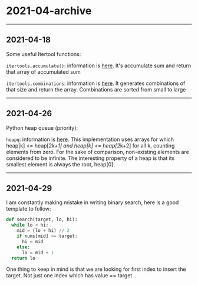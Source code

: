 # 2021-04-archive

---

## 2021-04-18

Some useful Itertool functions:

`itertools.accumulate()`: information is [here](https://docs.python.org/3/library/itertools.html#itertools.accumulate). It's accumulate sum and return that array of accumulated sum

`itertools.combinations`: information is [here](https://docs.python.org/3/library/itertools.html#itertools.combinations). It generates combinations of that size and return the array. Combinations are sorted from small to large

---

## 2021-04-26

Python heap queue (priority):

`heapq`: information is [here](https://docs.python.org/3/library/heapq.html). This implementation uses arrays for which heap[k] <= heap[2*k+1] and heap[k] <= heap[2*k+2] for all k, counting elements from zero. For the sake of comparison, non-existing elements are considered to be infinite. The interesting property of a heap is that its smallest element is always the root, heap[0].

---

## 2021-04-29

I am constantly making mistake in writing binary search, here is a good template to follow:

```python
def search(target, lo, hi):
  while lo < hi:
    mid = (lo + hi) // 2
    if nums[mid] >= target:
      hi = mid
    else:
      lo = mid + 1
  return lo
```

One thing to keep in mind is that we are looking for first index to insert the target. Not just one index which has value == target
